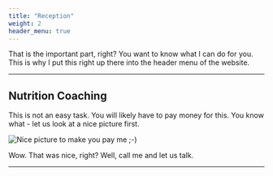 ```yaml
---
title: "Reception"
weight: 2
header_menu: true
---
```


That is the important part, right? You want to know what I can do for you. This is why I put this right up there into the header menu of the website.

---

## Nutrition Coaching

This is not an easy task. You will likely have to pay money for this. You know what - let us look at a nice picture first.

![Nice picture to make you pay me ;-)](images/selective-focus-photography-of-pasta-with-tomato-and-basil-1279330.jpg)

Wow. That was nice, right? Well, call me and let us talk.

---